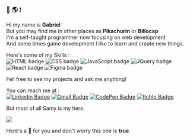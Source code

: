 ### 👋 🌎 !

Hi my name is __Gabriel__   
But you may find me in other places as __Pikachurin__ or __Billocap__   
I'm a self-taught programmer now focusing on web development   
And some times game development
I like to learn and create new things.   
   
Here's some of my Skills :   
![HTML badge](https://shields.io/badge/HTML-%E2%98%85%E2%98%85%E2%98%85%E2%98%85%E2%98%85-f06529?logo=html5&logoColor=white&labelColor=f06529)
![CSS badge](https://shields.io/badge/CSS-%E2%98%85%E2%98%85%E2%98%85%E2%98%85%E2%98%86-2965f1?logo=css3&logoColor=white&labelColor=2965f1)
![JavaScript badge](https://shields.io/badge/JavaScript-%E2%98%85%E2%98%85%E2%98%85%E2%98%85%E2%98%86-f0db4f?logo=javascript&logoColor=black&labelColor=f0db4f)
![JQuery badge](https://shields.io/badge/JQuery-%E2%98%85%E2%98%85%E2%98%85%E2%98%86%E2%98%86-0769ad?logo=jquery&logoColor=white&labelColor=0769ad)
![React badge](https://shields.io/badge/React-%E2%98%85%E2%98%85%E2%98%85%E2%98%86%E2%98%86-61dafb?logo=react&logoColor=black&labelColor=61dafb)
![Figma badge](https://shields.io/badge/Figma-%E2%98%85%E2%98%85%E2%98%85%E2%98%86%E2%98%86-314444?logo=figma&logoColor=white&labelColor=314444)

Fell free to see my projects and ask me anything!   

You can reach me at :   
 [![Linkedin Badge](https://img.shields.io/badge/-Pikachurin-0077b5?logo=Linkedin&logoColor=white&link=https://www.linkedin.com/in/Pikachurin/)](https://www.linkedin.com/in/Pikachurin/) 
[![Gmail Badge](https://img.shields.io/badge/billocap237@gmail.com-ea4335?logo=gmail&logoColor=white&link=mailto:billocap237@gmail.com)](mailto:billocap237@gmail.com)
[![CodePen Badge](https://img.shields.io/badge/Pikachurin-black?logo=codepen&logoColor=white&link=https://codepen.io/Pikachurin)](https://codepen.io/Pikachurin)
[![ItchIo Badge](https://img.shields.io/badge/Pikachurin-ff2449?logo=itch.io&logoColor=white&link=https://pikachurando.itch.io/)](https://pikachurando.itch.io/)

But most of all Samy is my hero.

<img align="center" src="https://github-readme-stats.vercel.app/api?username=Billocap&show_icons=true&theme=react" />

Here's a 🎂 for you and don't worry this one is __true__.

<!--
**Billocap/Billocap** is a ✨ _special_ ✨ repository because its `README.md` (this file) appears on your GitHub profile.

Here are some ideas to get you started:

- 🔭 I’m currently working on ...
- 🌱 I’m currently learning ...
- 👯 I’m looking to collaborate on ...
- 🤔 I’m looking for help with ...
- 💬 Ask me about ...
- 📫 How to reach me: ...
- 😄 Pronouns: ...
- ⚡ Fun fact: ...
-->
